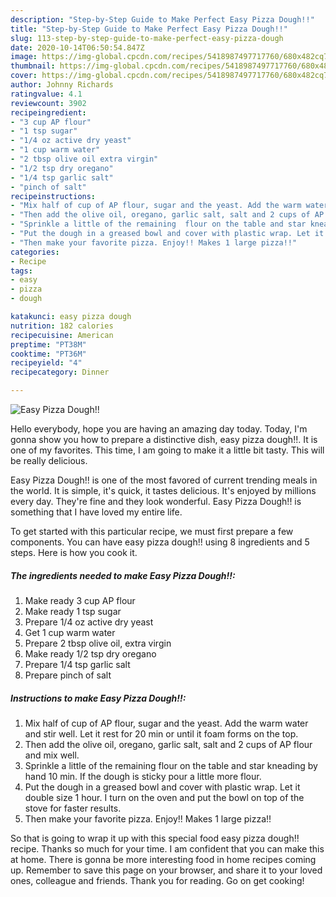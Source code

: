 ```yaml
---
description: "Step-by-Step Guide to Make Perfect Easy Pizza Dough!!"
title: "Step-by-Step Guide to Make Perfect Easy Pizza Dough!!"
slug: 113-step-by-step-guide-to-make-perfect-easy-pizza-dough
date: 2020-10-14T06:50:54.847Z
image: https://img-global.cpcdn.com/recipes/5418987497717760/680x482cq70/easy-pizza-dough-recipe-main-photo.jpg
thumbnail: https://img-global.cpcdn.com/recipes/5418987497717760/680x482cq70/easy-pizza-dough-recipe-main-photo.jpg
cover: https://img-global.cpcdn.com/recipes/5418987497717760/680x482cq70/easy-pizza-dough-recipe-main-photo.jpg
author: Johnny Richards
ratingvalue: 4.1
reviewcount: 3902
recipeingredient:
- "3 cup AP flour"
- "1 tsp sugar"
- "1/4 oz active dry yeast"
- "1 cup warm water"
- "2 tbsp olive oil extra virgin"
- "1/2 tsp dry oregano"
- "1/4 tsp garlic salt"
- "pinch of salt"
recipeinstructions:
- "Mix half of cup of AP flour, sugar and the yeast. Add the warm water and stir well. Let it rest for 20 min or until it foam forms  on the top."
- "Then add the olive oil, oregano, garlic salt, salt and 2 cups of AP flour and mix well."
- "Sprinkle a little of the remaining  flour on the table and star kneading by hand 10 min. If the dough is sticky pour a little more flour."
- "Put the dough in a greased bowl and cover with plastic wrap. Let it double size 1 hour. I turn on the oven and put the bowl on top of the stove for faster results."
- "Then make your favorite pizza. Enjoy!! Makes 1 large pizza!!"
categories:
- Recipe
tags:
- easy
- pizza
- dough

katakunci: easy pizza dough 
nutrition: 182 calories
recipecuisine: American
preptime: "PT38M"
cooktime: "PT36M"
recipeyield: "4"
recipecategory: Dinner

---
```



![Easy Pizza Dough!!](https://img-global.cpcdn.com/recipes/5418987497717760/680x482cq70/easy-pizza-dough-recipe-main-photo.jpg)

Hello everybody, hope you are having an amazing day today. Today, I'm gonna show you how to prepare a distinctive dish, easy pizza dough!!. It is one of my favorites. This time, I am going to make it a little bit tasty. This will be really delicious.

Easy Pizza Dough!! is one of the most favored of current trending meals in the world. It is simple, it's quick, it tastes delicious. It's enjoyed by millions every day. They're fine and they look wonderful. Easy Pizza Dough!! is something that I have loved my entire life.




To get started with this particular recipe, we must first prepare a few components. You can have easy pizza dough!! using 8 ingredients and 5 steps. Here is how you cook it.

<!--inarticleads1-->

##### The ingredients needed to make Easy Pizza Dough!!:

1. Make ready 3 cup AP flour
1. Make ready 1 tsp sugar
1. Prepare 1/4 oz active dry yeast
1. Get 1 cup warm water
1. Prepare 2 tbsp olive oil, extra virgin
1. Make ready 1/2 tsp dry oregano
1. Prepare 1/4 tsp garlic salt
1. Prepare pinch of salt




<!--inarticleads2-->

##### Instructions to make Easy Pizza Dough!!:

1. Mix half of cup of AP flour, sugar and the yeast. Add the warm water and stir well. Let it rest for 20 min or until it foam forms  on the top.
1. Then add the olive oil, oregano, garlic salt, salt and 2 cups of AP flour and mix well.
1. Sprinkle a little of the remaining  flour on the table and star kneading by hand 10 min. If the dough is sticky pour a little more flour.
1. Put the dough in a greased bowl and cover with plastic wrap. Let it double size 1 hour. I turn on the oven and put the bowl on top of the stove for faster results.
1. Then make your favorite pizza. Enjoy!! Makes 1 large pizza!!




So that is going to wrap it up with this special food easy pizza dough!! recipe. Thanks so much for your time. I am confident that you can make this at home. There is gonna be more interesting food in home recipes coming up. Remember to save this page on your browser, and share it to your loved ones, colleague and friends. Thank you for reading. Go on get cooking!
